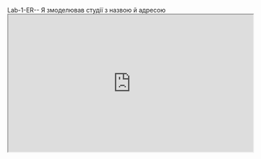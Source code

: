Lab-1-ER-- Я змоделював студії з назвою й адресою <iframe width="560" height="315" src='https://dbdiagram.io/e/67935a4e263d6cf9a0f1fe53/68bb03be61a46d388eaa5785'> </iframe>


